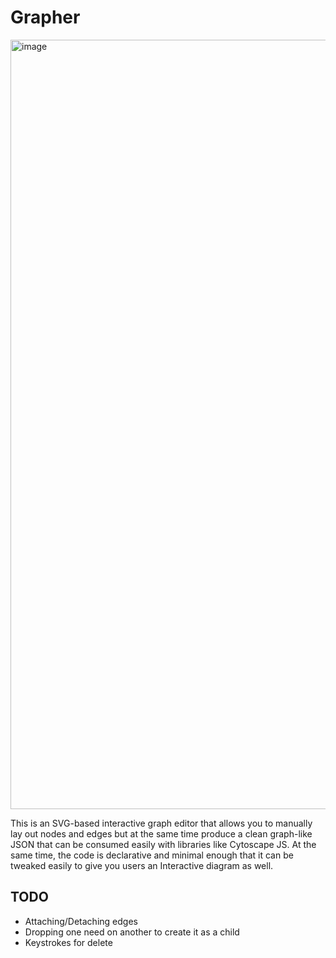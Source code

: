 # Grapher

<img width="1231" alt="image" src="https://user-images.githubusercontent.com/19304/173329214-89a6d0c7-eeeb-44b3-a324-eb4e8a626484.png">

This is an SVG-based interactive graph editor that allows you to manually lay out nodes and edges but at the same time produce a clean graph-like JSON that can be consumed easily with libraries like Cytoscape JS. At the same time, the code is declarative and minimal enough that it can be tweaked easily to give you users an Interactive diagram as well.

## TODO

- Attaching/Detaching edges
- Dropping one need on another to create it as a child
- Keystrokes for delete
